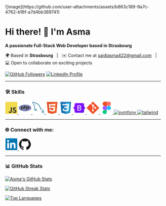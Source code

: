 <div align="center">
</div>
![image](https://github.com/user-attachments/assets/b863c189-9a7c-4762-b16f-a7d4bb389741)

<h1>
  Hi there! 👋 I'm Asma
</h1>

<p>
  <strong>A passionate Full-Stack Web Developer based in Strasbourg</strong>
</p>

<p>
  🌍 Based in <strong>Strasbourg</strong> &nbsp;&nbsp;|&nbsp;&nbsp; ✉️ Contact me at <a href="mailto:saidiasma422@gmail.com">saidiasma422@gmail.com</a> &nbsp;&nbsp;|&nbsp;&nbsp; 💻 Open to collaborate on exciting projects
</p>

<p>
  <a href="https://www.github.com/yah422" target="_blank"><img src="https://img.shields.io/github/followers/yah422?logo=github&style=for-the-badge&color=0891b2&labelColor=1c1917" alt="GitHub Followers" /></a>
  <a href="https://www.linkedin.com/in/asma-saïdi-698b07297" target="_blank"><img src="https://img.shields.io/badge/LinkedIn-Profile-0891b2?style=for-the-badge&logo=linkedin&logoColor=white" alt="LinkedIn Profile" /></a>
</p>

---

### 🛠 Skills

<p>
  <a href="https://developer.mozilla.org/en-US/docs/Web/JavaScript" target="_blank" rel="noreferrer">
    <img src="https://raw.githubusercontent.com/devicons/devicon/master/icons/javascript/javascript-original.svg" width="40" height="40" alt="JavaScript" />
  </a>
  <a href="https://www.php.net/" target="_blank" rel="noreferrer">
    <img src="https://raw.githubusercontent.com/devicons/devicon/master/icons/php/php-original.svg" width="40" height="40" alt="PHP" />
  </a>
  <a href="https://www.mysql.com/" target="_blank" rel="noreferrer">
    <img src="https://raw.githubusercontent.com/devicons/devicon/master/icons/mysql/mysql-original.svg" width="40" height="40" alt="MySQL" />
  </a>
  <a href="https://developer.mozilla.org/en-US/docs/Web/HTML" target="_blank" rel="noreferrer">
    <img src="https://raw.githubusercontent.com/devicons/devicon/master/icons/html5/html5-original.svg" width="40" height="40" alt="HTML5" />
  </a>
  <a href="https://developer.mozilla.org/en-US/docs/Web/CSS" target="_blank" rel="noreferrer">
    <img src="https://raw.githubusercontent.com/devicons/devicon/master/icons/css3/css3-original.svg" width="40" height="40" alt="CSS3" />
  </a>
  <a href="https://getbootstrap.com/" target="_blank" rel="noreferrer">
    <img src="https://raw.githubusercontent.com/devicons/devicon/master/icons/bootstrap/bootstrap-original.svg" width="40" height="40" alt="Bootstrap" />
  </a>
  <a href="https://git-scm.com/" target="_blank" rel="noreferrer">
    <img src="https://raw.githubusercontent.com/devicons/devicon/master/icons/git/git-original.svg" width="40" height="40" alt="Git" />
  </a>
  <a href="https://www.figma.com/" target="_blank" rel="noreferrer">
    <img src="https://raw.githubusercontent.com/devicons/devicon/master/icons/figma/figma-original.svg" width="40" height="40" alt="Figma" />
  </a>
  <a href="https://www.symfony.com/" target="_blank" rel="noreferrer">
    <img src="https://img.shields.io/badge/Symfony-%23000000.svg?style=for-the-badge&logo=symfony&logoColor=whit" width="auto" height="auto" alt="symfony" />
  </a>
   <a href="https://tailwindcss.com/" target="_blank" rel="noreferrer">
    <img src="https://img.shields.io/badge/TailwindCSS-%2338B2AC.svg?style=for-the-badge&logo=tailwind-css&logoColor=whit" width="auto" height="auto" alt="tailwind" />
  </a>
  </p>

---

### 🌐 Connect with me:

<p>
  <a href="https://www.linkedin.com/in/asma-saïdi-698b07297" target="_blank">
    <img src="https://raw.githubusercontent.com/devicons/devicon/master/icons/linkedin/linkedin-original.svg" width="40" height="40" alt="LinkedIn" />
  </a>
  <a href="https://www.github.com/yah422" target="_blank">
    <img src="https://raw.githubusercontent.com/devicons/devicon/master/icons/github/github-original.svg" width="40" height="40" alt="GitHub" />
  </a>
</p>

---

### 📊 GitHub Stats

<p>
  <a href="http://www.github.com/yah422">
    <img src="https://github-readme-stats.vercel.app/api?username=yah422&show_icons=true&hide=&count_private=true&title_color=0891b2&text_color=ffffff&icon_color=0891b2&bg_color=1c1917&hide_border=true&show_icons=true" alt="Asma's GitHub Stats" />
  </a>
</p>

<p>
  <a href="http://www.github.com/yah422">
    <img src="https://github-readme-streak-stats.herokuapp.com/?user=yah422&stroke=ffffff&background=1c1917&ring=0891b2&fire=0891b2&currStreakNum=ffffff&currStreakLabel=0891b2&sideNums=ffffff&sideLabels=ffffff&dates=ffffff&hide_border=true" alt="GitHub Streak Stats" />
  </a>
</p>

<p>
  <a href="https://github.com/yah422">
    <img src="https://github-readme-stats.vercel.app/api/top-langs/?username=yah422&langs_count=10&title_color=0891b2&text_color=ffffff&icon_color=0891b2&bg_color=1c1917&hide_border=true&locale=en&custom_title=Top%20Languages" alt="Top Languages" />
  </a>
</p>
